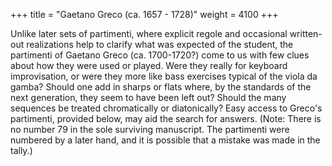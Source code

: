 +++
title = "Gaetano Greco (ca. 1657 - 1728)"
weight = 4100
+++

Unlike later sets of partimenti, where explicit regole and occasional written-out realizations help to clarify what was expected of the student, the partimenti of Gaetano Greco (ca. 1700-1720?) come to us with few clues about how they were used or played. Were they really for keyboard improvisation, or were they more like bass exercises typical of the viola da gamba? Should one add in sharps or flats where, by the standards of the next generation, they seem to have been left out? Should the many sequences be treated chromatically or diatonically? Easy access to Greco's partimenti, provided below, may aid the search for answers. (Note: There is no number 79 in the sole surviving manuscript. The partimenti were numbered by a later hand, and it is possible that a mistake was made in the tally.)
